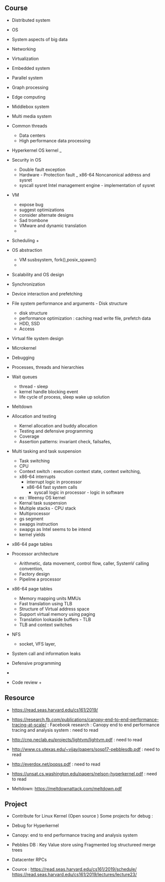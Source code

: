 ## Course
+ Distributed system 
+ OS 
+ System aspects of big data
+ Networking
+ Virtualization 
+ Embedded system 
+ Parallel system 
+ Graph processing 
+ Edge computing 
+ Middlebox system 
+ Multi media system 
+ Common threads 
    + Data centers 
    + High performance data processing 
+ Hyperkernel OS kernel 
    _ 

+ Security in OS 
    + Double fault exception 
    + Hardware - Protection fault _ x86-64 Noncanonical address and sysret 
    + syscall sysret Intel management engine - implementation of sysret 
+ VM 
    + expose bug 
    + suggest optimizations 
    + consider alternate designs 
    + Sad trombone 
    + VMware and dynamic translation 
    + 
+ Scheduling 
    + 
+ OS abstraction 
    + VM susbsystem, fork(),posix_spawn()
    + 
+ Scalability and OS design 

+ Synchronization 

+ Device interaction and prefetching 

+ File system performance and arguments - Disk structure 
    + disk structure 
    + performance optimization : caching read write file, prefetch data 
    + HDD, SSD 
    + Access 

+ Virtual file system design

+ Microkernel 

+ Debugging 

+ Processes, threads and hierarchies 

+ Wait queues 
    + thread - sleep 
    + kernel handle blocking event 
    + life cycle of process, sleep wake up solution 
    
+ Meltdown 


+ Allocation and testing 
    + Kernel allocation and buddy allocation 
    + Testing and defensive programming 
    + Coverage 
    + Assertion patterns: invariant check, failsafes, 


+ Multi tasking and task suspension 
    + Task switching 
    + CPU 
    + Context switch : execution context state, context switching, 
    + x86-64 interrupts 
        + interrupt logic in processor 
        + x86-64 fast system calls 
            + syscall logic in processor - logic in software 
    + ex : Weensy OS kernel 
    + Kernal task suspension 
    + Multiple stacks - CPU stack 
    + Multiprocessor
    + gs segment 
    + swapgs instruction 
    + swapgs as Intel seems to be intend 
    + kernel yields 

+ x86-64 page tables 

+ Processor architecture 
    + Arithmetic, data movement, control flow, caller, SystemV calling convention, 
    + Factory design 
    + Pipeline a processor 
+ x86-64 page tables
    + Memory mapping units MMUs 
    + Fast translation using TLB
    + Structure of Virtual address space 
    + Support virtual memory using paging 
    + Translation lookaside buffers - TLB 
    + TLB and context switches 


+ NFS 
    + socket, VFS layer, 

+ System call and information leaks 
+ Defensive programming 
+ 

+ Code review 
    + 

## Resource 
+ https://read.seas.harvard.edu/cs161/2019/

+ https://research.fb.com/publications/canopy-end-to-end-performance-tracing-at-scale/ : Facebook research : Canopy end to end performance tracing and analysis system : need to read 
+ http://cnp.neclab.eu/projects/lightvm/lightvm.pdf : need to read 
+ http://www.cs.utexas.edu/~vijay/papers/sosp17-pebblesdb.pdf : need to read 
+ http://everdox.net/popss.pdf : need to read 
+ https://unsat.cs.washington.edu/papers/nelson-hyperkernel.pdf : need to read 
+ Meltdown: https://meltdownattack.com/meltdown.pdf



## Project 
+ Contribute for Linux Kernel (Open source )
Some projects for debug : 
+ Debug for Hyperkernel 
+ Canopy: end to end performance tracing and analysis system 
+ Pebbles DB : Key Value store using Fragmented log structureed merge trees
+ Datacenter RPCs 



+ Cource : https://read.seas.harvard.edu/cs161/2019/schedule/ 
https://read.seas.harvard.edu/cs161/2019/lectures/lecture23/
